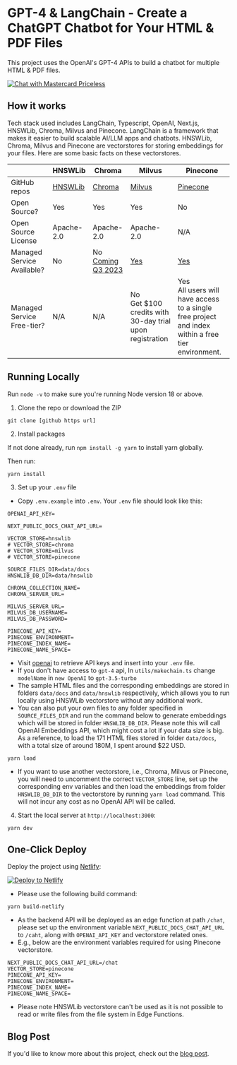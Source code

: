# GPT-4 & LangChain - Create a ChatGPT Chatbot for Your HTML & PDF Files

This project uses the OpenAI's GPT-4 APIs to build a chatbot for multiple HTML & PDF files.

[![Chat with Mastercard Priceless](./public/demo.gif)](https://gpt4-docs-chatbot.netlify.app/)

## How it works

Tech stack used includes LangChain, Typescript, OpenAI, Next.js, HNSWLib, Chroma, Milvus and Pinecone. LangChain is a framework that makes it easier to build scalable AI/LLM apps and chatbots. HNSWLib, Chroma, Milvus and Pinecone are vectorstores for storing embeddings for your files. Here are some basic facts on these vectorstores.

| | HNSWLib | Chroma | Milvus | Pinecone |
| -------- | -------- | -------- | -------- | -------- |
| GitHub repos | [HNSWLib](https://github.com/nmslib/hnswlib) | [Chroma](https://github.com/chroma-core/chroma) | [Milvus](https://github.com/milvus-io/milvus) | [Pinecone](https://github.com/pinecone-io) |
| Open Source? | Yes | Yes| Yes | No |
| Open Source License | Apache-2.0 | Apache-2.0| Apache-2.0 | N/A |
| Managed Service Available? | No | No<br>[Coming Q3 2023](https://www.trychroma.com/)| [Yes](https://zilliz.com/cloud) | [Yes](https://www.pinecone.io/) |
| Managed Service Free-tier? | N/A | N/A| No<br>Get $100 credits with 30-day trial upon registration  | Yes<br>All users will have access to a single free project and index within a free tier environment.|

## Running Locally

Run `node -v` to make sure you're running Node version 18 or above. 

1. Clone the repo or download the ZIP

```
git clone [github https url]
```


2. Install packages

If not done already, run `npm install -g yarn` to install yarn globally.

Then run:

```
yarn install
```

3. Set up your `.env` file

- Copy `.env.example` into `.env`. Your `.env` file should look like this:

```
OPENAI_API_KEY=

NEXT_PUBLIC_DOCS_CHAT_API_URL=

VECTOR_STORE=hnswlib
# VECTOR_STORE=chroma
# VECTOR_STORE=milvus
# VECTOR_STORE=pinecone

SOURCE_FILES_DIR=data/docs
HNSWLIB_DB_DIR=data/hnswlib

CHROMA_COLLECTION_NAME=
CHROMA_SERVER_URL=

MILVUS_SERVER_URL=
MILVUS_DB_USERNAME=
MILVUS_DB_PASSWORD=

PINECONE_API_KEY=
PINECONE_ENVIRONMENT=
PINECONE_INDEX_NAME=
PINECONE_NAME_SPACE=
```

- Visit [openai](https://help.openai.com/en/articles/4936850-where-do-i-find-my-secret-api-key) to retrieve API keys and insert into your `.env` file.
- If you don't have access to `gpt-4` api, In `utils/makechain.ts` change `modelName` in `new OpenAI` to `gpt-3.5-turbo`
- The sample HTML files and the corresponding embeddings are stored in folders `data/docs` and `data/hnswlib` respectively, which allows you to run locally using HNSWLib vectorstore without any additional work. 
- You can also put your own files to any folder specified in `SOURCE_FILES_DIR` and run the command below to generate embeddings which will be stored in folder `HNSWLIB_DB_DIR`. Please note this will call OpenAI Embeddings API, which might cost a lot if your data size is big. As a reference, to load the 171 HTML files stored in folder `data/docs`, with a total size of around 180M, I spent around $22 USD.
```
yarn load
```
- If you want to use another vectorstore, i.e., Chroma, Milvus or Pinecone, you will need to uncomment the correct `VECTOR_STORE` line, set up the corresponding env variables and then load the embeddings from folder `HNSWLIB_DB_DIR` to the vectorstore by running `yarn load` command. This will not incur any cost as no OpenAI API will be called.


4. Start the local server at `http://localhost:3000`:

```
yarn dev
```

## One-Click Deploy

Deploy the project using  [Netlify](https://docs.netlify.com/site-deploys/create-deploys/#deploy-to-netlify-button):

[![Deploy to Netlify](https://www.netlify.com/img/deploy/button.svg)](https://app.netlify.com/start/deploy?repository=https://github.com/inflaton/gpt4-docs-chatbot)


- Please use the following build command:
```
yarn build-netlify
```

- As the backend API will be deployed as an edge function at path `/chat`, please set up the environment variable `NEXT_PUBLIC_DOCS_CHAT_API_URL` to `/caht`, along with `OPENAI_API_KEY` and vectorstore related ones. 
- E.g., below are the environment variables required for using Pinecone vectorstore.
```
NEXT_PUBLIC_DOCS_CHAT_API_URL=/chat
VECTOR_STORE=pinecone
PINECONE_API_KEY=
PINECONE_ENVIRONMENT=
PINECONE_INDEX_NAME=
PINECONE_NAME_SPACE=
```

- Please note HNSWLib vectorstore can't be used as it is not possible to read or write files from the file system in Edge Functions. 

## Blog Post

If you'd like to know more about this project, check out the [blog post](https://mirror.xyz/0x90f2036E332dfAD451ba9E9C82366F4ba79173d8/Kacd_FPecsMWTA5cvVXvNNzaiaYrtssHa-2sxxSIcIw).

